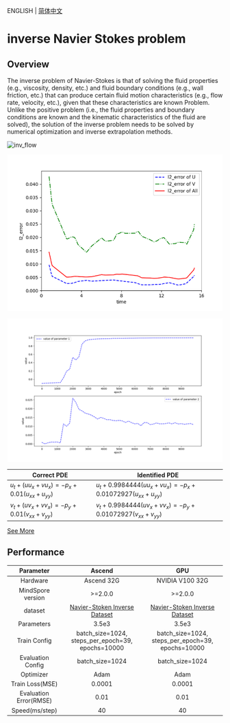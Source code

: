 ENGLISH | [简体中文](README_CN.md)

# inverse Navier Stokes problem

## Overview

The inverse problem of Navier-Stokes is that of solving the fluid properties (e.g., viscosity, density, etc.) and fluid boundary conditions (e.g., wall friction, etc.) that can produce certain fluid motion characteristics (e.g., flow rate, velocity, etc.), given that these characteristics are known Problem. Unlike the positive problem (i.e., the fluid properties and boundary conditions are known and the kinematic characteristics of the fluid are solved), the solution of the inverse problem needs to be solved by numerical optimization and inverse extrapolation methods.

![inv_flow](images/FlowField_10000.gif)

![Time Error](images/TimeError_10000.png)

![Parameter](images/Parameter.png)

|Correct PDE|Identified PDE|
|  ----  | ----  |
|$u_t + (u u_x + v u_x) = - p_x + 0.01(u_{xx} + u_{yy})$|$u_t + 0.9984444 (u u_x + v u_x) = - p_x + 0.01072927(u_{xx} + u_{yy})$|
|$v_t + (u v_x + v v_x) = - p_y + 0.01(v_{xx} + v_{yy})$|$v_t + 0.9984444 (u v_x + v v_x) = - p_y + 0.01072927(v_{xx} + v_{yy})$|

[See More](https://gitee.com/mindspore/mindscience/blob/master/MindFlow/applications/physics_driven/navier_stokes/cylinder_flow_inverse/navier_stokes_inverse_CN.ipynb)

## Performance

| Parameter               | Ascend               | GPU                |
|:----------------------:|:--------------------------:|:---------------:|
| Hardware                | Ascend 32G           | NVIDIA V100 32G    |
| MindSpore version       | >=2.0.0                | >=2.0.0                   |
| dataset                 | [Navier-Stoken Inverse Dataset](https://download-mindspore.osinfra.cn/mindscience/mindflow/dataset/applications/physics_driven/inverse_navier_stokes/)      | [Navier-Stoken Inverse Dataset](https://download-mindspore.osinfra.cn/mindscience/mindflow/dataset/applications/physics_driven/inverse_navier_stokes/)                   |
| Parameters              | 3.5e3                  | 3.5e3                   |
| Train Config            | batch_size=1024, steps_per_epoch=39, epochs=10000 | batch_size=1024, steps_per_epoch=39, epochs=10000 |
| Evaluation Config       | batch_size=1024      | batch_size=1024               |
| Optimizer               | Adam                 | Adam                   |
| Train Loss(MSE)         | 0.0001               | 0.0001             |
| Evaluation Error(RMSE)  | 0.01                 | 0.01              |
| Speed(ms/step)          | 40                   | 40                |